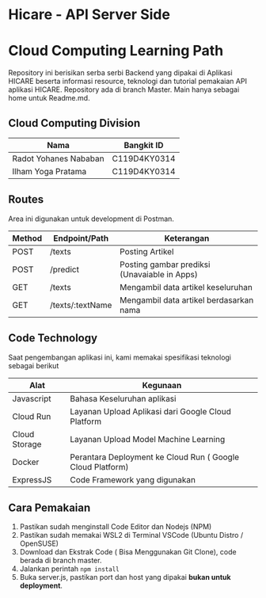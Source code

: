 # Hicare - API Server Side 
# Cloud Computing Learning Path


Repository ini berisikan serba serbi Backend yang dipakai di Aplikasi HICARE beserta informasi resource, teknologi dan tutorial pemakaian API aplikasi HICARE.
Repository ada di branch Master. Main hanya sebagai home untuk Readme.md.

## Cloud Computing Division
| Nama | Bangkit ID |
|----------|----------|
| Radot Yohanes Nababan   | C119D4KY0314   |
| Ilham Yoga Pratama   | C119D4KY0314   |


## Routes 
Area ini digunakan untuk development di Postman. 

| Method | Endpoint/Path | Keterangan |
|--------|---------------|--------------|
| POST | /texts | Posting Artikel |
| POST | /predict | Posting gambar prediksi (Unavaiable in Apps)|
| GET | /texts | Mengambil data artikel keseluruhan |
| GET | /texts/:textName | Mengambil data artikel berdasarkan nama|

## Code Technology
Saat pengembangan aplikasi ini, kami memakai spesifikasi teknologi sebagai berikut

| Alat | Kegunaan |
|----------|----------|
| Javascript   | Bahasa Keseluruhan aplikasi   |
| Cloud Run | Layanan Upload Aplikasi dari Google Cloud Platform|
|Cloud Storage | Layanan Upload Model Machine Learning|
|Docker|Perantara Deployment ke Cloud Run ( Google Cloud Platform) |
|ExpressJS|Code Framework yang digunakan|

## Cara Pemakaian
1. Pastikan sudah menginstall Code Editor dan Nodejs (NPM)
2. Pastikan sudah memakai WSL2 di Terminal VSCode (Ubuntu Distro / OpenSUSE)
3. Download dan Ekstrak Code ( Bisa Menggunakan Git Clone), code berada di branch master.
4. Jalankan perintah ``` npm install ```
5. Buka server.js, pastikan port dan host yang dipakai **bukan untuk deployment**.

 

















